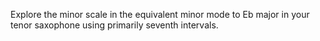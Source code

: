 Explore the minor scale in the equivalent minor mode to Eb major in your tenor saxophone using primarily seventh intervals.